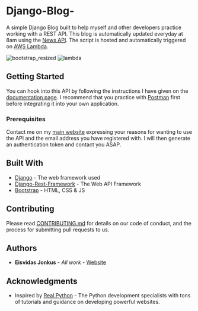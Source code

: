 # Django-Blog-
A simple Django Blog built to help myself and other developers practice working with a REST API. This blog is automatically updated everyday at 8am using the [News API](https://newsapi.org/). The script is hosted and automatically triggered on [AWS Lambda](https://aws.amazon.com/lambda/).

![bootstrap_resized](https://user-images.githubusercontent.com/57268763/79737550-64eae180-82f3-11ea-9a2e-8ad239b2b17e.jpg)
![lambda](https://user-images.githubusercontent.com/57268763/79737957-02deac00-82f4-11ea-96cd-9319b1a9a18c.jpg)


## Getting Started
You can hook into this API by following the instructions I have given on the [documentation page](http://www.api-arrayly.xyz/overview/). I recommend that you practice with [Postman](https://www.postman.com/) first before integrating it into your own application.

### Prerequisites

Contact me on my [main website](https://arrayly.com/contact/) expressing your reasons for wanting to use the API and the email address you have registered with. I will then generate an authentication token and contact you ASAP.

## Built With

* [Django](https://www.djangoproject.com/) - The web framework used
* [Django-Rest-Framework](https://www.django-rest-framework.org/) - The Web API Framework
* [Bootstrap](https://getbootstrap.com/) - HTML, CSS & JS

## Contributing

Please read [CONTRIBUTING.md](https://gist.github.com/PurpleBooth/b24679402957c63ec426) for details on our code of conduct, and the process for submitting pull requests to us.

## Authors

* **Eisvidas Jonkus** - *All work* - [Website](https://arrayly.com/)

## Acknowledgments

* Inspired by [Real Python](https://realpython.com/) - The Python development specialists with tons of tutorials and guidance on developing powerful websites.
